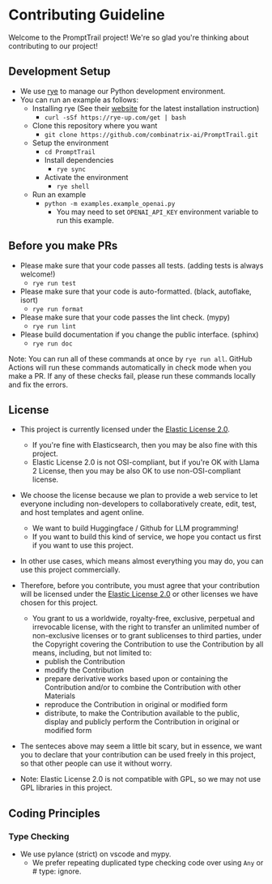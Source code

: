 # Contributing Guideline

Welcome to the PromptTrail project! We're so glad you're thinking about contributing to our project!

## Development Setup

- We use [rye](https://rye-up.com/) to manage our Python development environment.
- You can run an example as follows:
  - Installing rye (See their [website](https://rye-up.com/) for the latest installation instruction)
    - `curl -sSf https://rye-up.com/get | bash`
  - Clone this repository where you want
    - `git clone https://github.com/combinatrix-ai/PromptTrail.git`
  - Setup the environment
    - `cd PromptTrail`
    - Install dependencies
      - `rye sync`
    - Activate the environment
      - `rye shell`
  - Run an example
    - `python -m examples.example_openai.py`
      - You may need to set `OPENAI_API_KEY` environment variable to run this example.

## Before you make PRs

- Please make sure that your code passes all tests. (adding tests is always welcome!)
  - `rye run test`
- Please make sure that your code is auto-formatted. (black, autoflake, isort)
  - `rye run format`
- Please make sure that your code passes the lint check. (mypy)
  - `rye run lint`
- Please build documentation if you change the public interface. (sphinx)
  - `rye run doc`

Note: You can run all of these commands at once by `rye run all`. GitHub Actions will run these commands automatically in check mode when you make a PR. If any of these checks fail, please run these commands locally and fix the errors.

## License

- This project is currently licensed under the [Elastic License 2.0](https://www.elastic.co/licensing/elastic-license).
  - If you're fine with Elasticsearch, then you may be also fine with this project.
  - Elastic License 2.0 is not OSI-compliant, but if you're OK with Llama 2 License, then you may be also OK to use non-OSI-compliant license.
- We choose the license because we plan to provide a web service to let everyone including non-developers to collaboratively create, edit, test, and host templates and agent online.
  - We want to build Huggingface / Github for LLM programming!
  - If you want to build this kind of service, we hope you contact us first if you want to use this project.
- In other use cases, which means almost everything you may do, you can use this project commercially.

- Therefore, before you contribute, you must agree that your contribution will be licensed under the [Elastic License 2.0](https://www.elastic.co/licensing/elastic-license) or other licenses we have chosen for this project.
  - You grant to us a worldwide, royalty-free, exclusive, perpetual and irrevocable license, with the right to transfer an unlimited number of non-exclusive licenses or to grant sublicenses to third parties, under the Copyright covering the Contribution to use the Contribution by all means, including, but not limited to:
    - publish the Contribution
    - modify the Contribution
    - prepare derivative works based upon or containing the Contribution and/or to combine the Contribution with other Materials
    - reproduce the Contribution in original or modified form
    - distribute, to make the Contribution available to the public, display and publicly perform the Contribution in original or modified form

- The senteces above may seem a little bit scary, but in essence, we want you to declare that your contribution can be used freely in this project, so that other people can use it without worry.

- Note: Elastic License 2.0 is not compatible with GPL, so we may not use GPL libraries in this project.

## Coding Principles

### Type Checking

- We use pylance (strict) on vscode and mypy.
  - We prefer repeating duplicated type checking code over using `Any` or # type: ignore.
